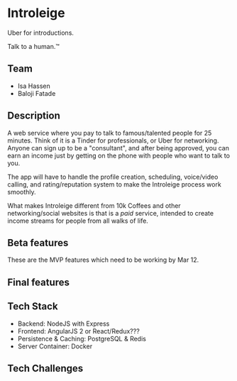 # Introleige
Uber for introductions.

Talk to a human.™

## Team
- Isa Hassen
- Baloji Fatade

## Description

A web service where you pay to talk to famous/talented people for 25 minutes.
Think of it is a Tinder for professionals, or Uber for networking. Anyone can
sign up to be a "consultant", and after being approved, you can earn an income
just by getting on the phone with people who want to talk to you.

The app will have to handle the profile creation, scheduling, voice/video
calling, and rating/reputation system to make the Introleige process work
smoothly.

What makes Introleige different from 10k Coffees and other networking/social
websites is that is a *paid* service, intended to create income streams for
people from all walks of life.

## Beta features

These are the MVP features which need to be working by Mar 12.


## Final features

## Tech Stack

- Backend: NodeJS with Express
- Frontend: AngularJS 2 or React/Redux???
- Persistence & Caching: PostgreSQL & Redis
- Server Container: Docker

## Tech Challenges